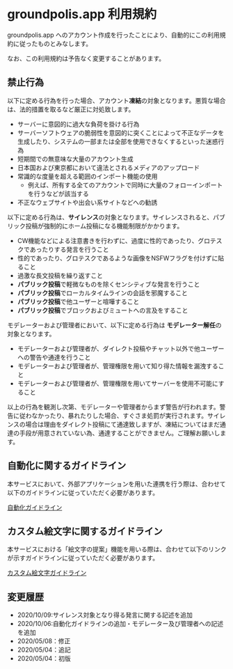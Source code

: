 # groundpolis.app 利用規約

groundpolis.app へのアカウント作成を行ったことにより、自動的にこの利用規約に従ったものとみなします。

なお、この利用規約は予告なく変更することがあります。

## 禁止行為

以下に定める行為を行った場合、アカウント**凍結**の対象となります。悪質な場合は、法的措置を取るなど厳正に対処致します。

- サーバーに意図的に過大な負荷を掛ける行為
- サーバーソフトウェアの脆弱性を意図的に突くことによって不正なデータを生成したり、システムの一部または全部を使用できなくするといった迷惑行為
- 短期間での無意味な大量のアカウント生成
- 日本国および東京都において違法とされるメディアのアップロード
- 常識的な度量を超える範囲のインポート機能の使用
  - 例えば、所有する全てのアカウントで同時に大量のフォローインポートを行うなどが該当する
- 不正なウェブサイトや出会い系サイトなどへの勧誘

以下に定める行為は、**サイレンス**の対象となります。サイレンスされると、パブリック投稿が強制的にホーム投稿になる機能制限がかかります。

- CW機能などによる注意書きを行わずに、過度に性的であったり、グロテスクであったりする発言を行うこと
- 性的であったり、グロテスクであるような画像をNSFWフラグを付けずに貼ること
- 過激な長文投稿を繰り返すこと
- **パブリック投稿**で軽微なものを除くセンシティブな発言を行うこと
- **パブリック投稿**でローカルタイムラインの会話を邪魔すること
- **パブリック投稿**で他ユーザーと喧嘩すること
- **パブリック投稿**でブロックおよびミュートへの言及をすること

モデレーターおよび管理者において、以下に定める行為は **モデレーター解任**の対象となります。

- モデレーターおよび管理者が、ダイレクト投稿やチャット以外で他ユーザーへの警告や通達を行うこと
- モデレーターおよび管理者が、管理権限を用いて知り得た情報を漏洩すること
- モデレーターおよび管理者が、管理権限を用いてサーバーを使用不可能にすること

以上の行為を観測し次第、モデレーターや管理者からまず警告が行われます。警告に従わなかったり、暴れたりした場合、すぐさま処罰が実行されます。サイレンスの場合は理由をダイレクト投稿にて通達致しますが、凍結についてはまだ通達の手段が用意されていない為、通達することができません。ご理解お願いします。

## 自動化に関するガイドライン

本サービスにおいて、外部アプリケーションを用いた連携を行う際は、合わせて以下のガイドラインに従っていただく必要があります。

[自動化ガイドライン](https://github.com/Groundpolis/groundpolis.app/blob/master/automation-guideline.md)

## カスタム絵文字に関するガイドライン

本サービスにおける「絵文字の提案」機能を用いる際は、合わせて以下のリンクが示すガイドラインに従っていただく必要があります。

[カスタム絵文字ガイドライン](https://github.com/Groundpolis/groundpolis.app/blob/master/emoji-guideline.md)

## 変更履歴

- 2020/10/09:サイレンス対象となり得る発言に関する記述を追加
- 2020/10/06:自動化ガイドラインの追加・モデレーター及び管理者への記述を追加
- 2020/05/08：修正
- 2020/05/04：追記
- 2020/05/04：初版
